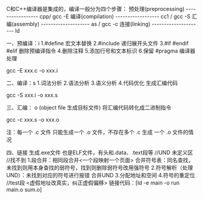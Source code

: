 C和C++编译器是集成的，编译一般分为四个步骤：
预处理(preprocessing) ----------------- cpp/ gcc -E
编译(compilation) ------------------ cc1 / gcc -S
汇编(assembly) -------------------- as / gcc -c
连接(linking) --------------------- ld


一、预编译：i
1.#define 宏文本替换
2.#include 递归展开头文件
3.#if #endif #elif 删除预编译指令
4.删除注释
5.添加行号和文本标识
6.保留 #pragma 编译器处理

gcc -E xxx.c -o xxx.i

二、编译：s
1.词法分析
2.语法分析
3.语义分析
4.代码优化 生成汇编代码

gcc -S xxx.i -o xxx.s

三、汇编： o (object file 生成目标文件)
将汇编代码转化成二进制指令

gcc -c xxx.s -o xxx.o

注：每一个 .c 文件 只能生成一个 .o 文件，不存在多个 .c 生成 一个 .o 文件的情况

四、链接
生成.exe文件 也是ELF文件，有头和.data、.text段等
//UND 未定义区 //找不到
1.段合并：相同段合并<一个段映射一个页面>
合并符号表：同名查找，未找到则用本身查找的弱符号，找到则删除弱符号改用强符号
2.符号解析（处理UND）：未找到对应的符号进行报错 合并UND
3.分配地址和空间
4.符号的重定位 //test段 <虚假地址改真实，纠正虚假偏移>
链接代码：[ld -e main -o run main.o sum.o]
